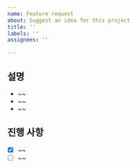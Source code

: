 ```yaml
---
name: Feature request
about: Suggest an idea for this project
title: ''
labels: ''
assignees: ''

---
```


## 설명
- ~~
- ~~
- ~~

## 진행 사항
- [x] ~~
- [ ] ~~
